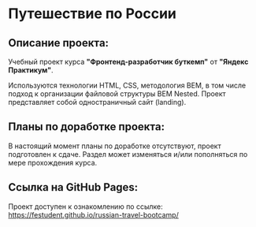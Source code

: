# Путешествие по России
## Описание проекта:  
Учебный проект курса **"Фронтенд-разработчик буткемп"** от **"Яндекс Практикум"**.

Используются технологии HTML, CSS, методология BEM, в том числе подход к организации файловой структуры BEM Nested. Проект представляет собой одностраничный сайт (landing).
## Планы по доработке проекта:  
В настоящий момент планы по доработке отсутствуют, проект подготовлен к сдаче. Раздел может изменяться и/или пополняться по мере прохождения курса.  
## Ссылка на GitHub Pages:
Проект доступен к ознакомлению по ссылке: https://festudent.github.io/russian-travel-bootcamp/